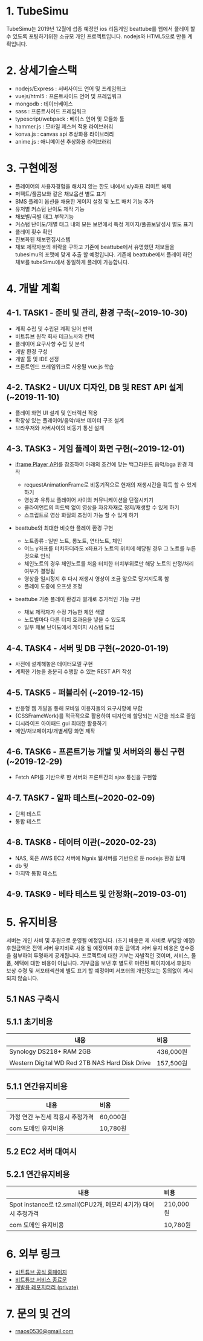 # **1. TubeSimu**
TubeSimu는 2019년 12월에 섭종 예정인 ios 리듬게임 beattube를 웹에서 플레이 할 수 있도록 포팅하기위한 소규모 개인 프로젝트입니다. nodejs와 HTML5으로 만들 계획입니다.


# **2. 상세기술스택**
* nodejs/Express : 서버사이드 언어 및 프레임워크
* vuejs/html5 : 프론트사이드 언어 및 프레임워크
* mongodb : 데이터베이스
* sass : 프론트사이드 프레임워크
* typescript/webpack : 베이스 언어 및 모듈화 툴
* hammer.js : 모바일 제스쳐 적용 라이브러리
* konva.js : canvas api 추상화용 라이브러리
* anime.js : 애니메이션 추상화용 라이브러리


# **3. 구현예정**
* 플레이어의 사용자경험을 해치지 않는 한도 내에서 x/y좌표 리미트 해제
* 퍼펙트/풀콤보와 같은 채보옵션 별도 표기 
* BMS 플레이 옵션을 채용한 게이지 설정 및 노트 배치 기능 추가
* 유저별 커스텀 난이도 제작 기능 
* 채보별/곡별 태그 부착기능 
* 커스텀 난이도/개별 태그 내의 모든 보면에서 특정 게이지/풀콤보달성시 별도 표기
* 플레이 횟수 확인
* 진보화된 채보편집시스템
* 채보 제작자분의 허락을 구하고 기존에 beattube에서 유명했던 채보들을 tubesimu의 포맷에 맞게 추출 할 예정입니다. 기존에 beattube에서 플레이 하던 채보를 tubeSimu에서 동일하게 플레이 가능합니다. 



# **4. 개발 계획**
## **4-1. TASK1 - 준비 및 관리, 환경 구축(~2019-10-30)**
* 계획 수립 및 수립된 계획 일어 번역
* 비트튜브 원작 회사 테크노사와 컨택
* 플레이어 요구사항 수집 및 분석
* 개발 환경 구성
* 개발 툴 및 IDE 선정
* 프론트엔드 프레임워크로 사용될 vue.js 학습


## **4-2. TASK2 - UI/UX 디자인, DB 및 REST API 설계(~2019-11-10)**

* 플레이 화면 UI 설계 및 인터렉션 적용
* 확장성 있는 플레이어/음악/채보 데이터 구조 설계
* 브라우저와 서버사이의 비동기 통신 설계

## **4-3. TASK3 - 게임 플레이 화면 구현(~2019-12-01)**
* [iframe Player API]("https://developers.google.com/youtube/iframe_api_reference?hl=ko")를 참조하여 아래의 조건에 맞는 백그라운드 음악/bga 환경 제작
  * requestAnimationFrame로 비동기적으로 현재의 재생시간을 획득 할 수 있게 하기
  * 영상과 유튜브 플레이어 사이의 커뮤니케이션을 단절시키기
  * 클라이언트의 피드백 없이 영상을 자유자재로 정지/재생할 수 있게 하기
  * 스크립트로 영상 화질의 조정이 가능 할 수 있게 하기
* beattube와 최대한 비슷한 플레이 환경 구현
  * 노트종류 : 일반 노트, 롱노트, 연타노트, 체인
  * 어느 y좌표를 터치하더라도 x좌표가 노트의 위치에 해당될 경우 그 노트를 누른 것으로 인식
  * 체인노트의 경우 체인노트를 처음 터치한 터치부위로만 해당 노트의 판정/처리 여부가 결정됨
  * 영상을 일시정지 후 다시 재생시 영상이 조금 앞으로 당겨지도록 함
  * 플레이 도중에 오프셋 조정
 
* beattube 기존 플레이 환경과 별개로 추가적인 기능 구현
  * 채보 제작자가 수정 가능한 체인 색깔
  * 노트별마다 다른 터치 효과음을 넣을 수 있도록
  * 일부 채보 난이도에서 게이지 시스템 도입


## **4-4. TASK4 - 서버 및 DB 구현(~2020-01-19)**
* 사전에 설계해놓은 데이터모델 구현
* 계획한 기능을 충분히 수행할 수 있는 REST API 작성 

## **4-5. TASK5 - 퍼블리쉬 (~2019-12-15)**
* 반응형 웹 개발을 통해 모바일 이용자들의 요구사항에 부합
* {CSSFrameWork}를 적극적으로 활용하여 디자인에 할당되는 시간을 최소로 줄임
* 디시라이프 아이패드 gui 최대한 활용하기
* 메인/채보페이지/개별세팅 화면 제작


## **4-6. TASK6 - 프론트기능 개발 및 서버와의 통신 구현 (~2019-12-29)**
* Fetch API를 기반으로 한 서버와 프론트간의 ajax 통신을 구현함

## **4-7. TASK7 - 알파 테스트(~2020-02-09)**
* 단위 테스트
* 통합 테스트

## **4-8. TASK8 - 데이터 이관(~2020-02-23)**
* NAS, 혹은 AWS EC2 서버에 Ngnix 웹서버를 기반으로 둔 nodejs 환경 탑재
* db 및 
* 마지막 통합 테스트

## **4-9. TASK9 - 베타 테스트 및 안정화(~2019-03-01)**

# **5. 유지비용**
서버는 개인 사비 및 후원으로 운영될 예정입니다. (초기 비용은 제 사비로 부담할 예정)후원금액은 전액 서버 유지비로 사용 될 예정이며 후원 금액과 서버 유지 비용은 영수증을 첨부하여 투명하게 공개됩니다. 프로젝트에 대한 기부는 자발적인 것이며, 서비스, 물품, 혜택에 대한 비용이 아닙니다. 기부금을 보낸 후 별도로 마련된 페이지에서 후원자 보상 수령 및 서포터섹션에 별도 표기 할 예정이며 서포터의 개인정보는 동의없이 게시되지 않습니다.


## 5.1 NAS 구축시

## 5.1.1 초기비용
| 내용 | 비용 |
|------|:----|
|Synology DS218+ RAM 2GB|436,000원|
|Western Digital WD Red 2TB NAS Hard Disk Drive |157,500원|

## 5.1.1 연간유지비용
| 내용 | 비용 |
|------|:----|
|가정 연간 누진세 적용시 추정가격|60,000원| 
|com 도메인 유지비용 |10,780원|

## 5.2 EC2 서버 대여시
## 5.2.1 연간유지비용
| 내용 | 비용 |
|------|:----|
|Spot instance로 t2.small(CPU2개, 메모리 4기가) 대여시 추정가격|210,000원|
|com 도메인 유지비용 |10,780원|

# **6. 외부 링크**
* [비트튜브 공식 홈페이지](https://beattube.net/ "비트튜브 공식 홈페이지")
* [비트튜브 서비스 종료문](https://twitter.com/himajin314159/status/1182264020012654592 "비트튜브 서비스 종료문")
* [개발용 레포지터리 (private)](https://github.com/byongshintv/tubesimu.develop)

# **7. 문의 및 건의**
* [rnaos0530@gmail.com](rnaos0530@gmail.com "이메일")